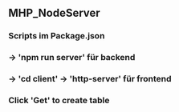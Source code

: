 ## MHP_NodeServer

### Scripts im Package.json

### -> 'npm run server' für backend

### -> 'cd client' -> 'http-server' für frontend

### Click 'Get' to create table
